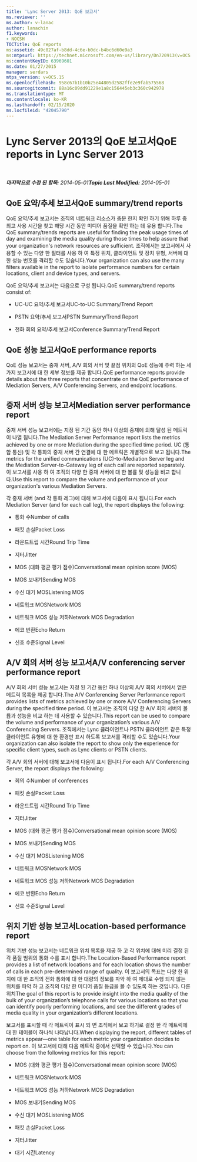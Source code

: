 ```yaml
---
title: 'Lync Server 2013: QoE 보고서'
ms.reviewer: ''
ms.author: v-lanac
author: lanachin
f1.keywords:
- NOCSH
TOCTitle: QoE reports
ms:assetid: 49c827af-b8dd-4c6e-b0dc-b4bc6d60e9a3
ms:mtpsurl: https://technet.microsoft.com/en-us/library/Dn720913(v=OCS.15)
ms:contentKeyID: 63969601
ms.date: 01/27/2015
manager: serdars
mtps_version: v=OCS.15
ms.openlocfilehash: 958c67b1b10b25e44805d2582ffe2e9fab575568
ms.sourcegitcommit: 88a16c09dd91229e1a8c156445eb3c360c942978
ms.translationtype: MT
ms.contentlocale: ko-KR
ms.lasthandoff: 02/15/2020
ms.locfileid: "42045790"
---
```

<div data-xmlns="http://www.w3.org/1999/xhtml">

<div class="topic" data-xmlns="http://www.w3.org/1999/xhtml" data-msxsl="urn:schemas-microsoft-com:xslt" data-cs="http://msdn.microsoft.com/">

<div data-asp="http://msdn2.microsoft.com/asp">

# <a name="qoe-reports-in-lync-server-2013"></a><span data-ttu-id="c0c56-102">Lync Server 2013의 QoE 보고서</span><span class="sxs-lookup"><span data-stu-id="c0c56-102">QoE reports in Lync Server 2013</span></span>

</div>

<div id="mainSection">

<div id="mainBody">

<span> </span>

<span data-ttu-id="c0c56-103">_**마지막으로 수정 된 항목:** 2014-05-01_</span><span class="sxs-lookup"><span data-stu-id="c0c56-103">_**Topic Last Modified:** 2014-05-01_</span></span>

<div>

## <a name="qoe-summarytrend-reports"></a><span data-ttu-id="c0c56-104">QoE 요약/추세 보고서</span><span class="sxs-lookup"><span data-stu-id="c0c56-104">QoE summary/trend reports</span></span>

<span data-ttu-id="c0c56-105">QoE 요약/추세 보고서는 조직의 네트워크 리소스가 충분 한지 확인 하기 위해 하루 중 최고 사용 시간을 찾고 해당 시간 동안 미디어 품질을 확인 하는 데 유용 합니다.</span><span class="sxs-lookup"><span data-stu-id="c0c56-105">The QoE summary/trends reports are useful for finding the peak usage times of day and examining the media quality during those times to help assure that your organization's network resources are sufficient.</span></span> <span data-ttu-id="c0c56-106">조직에서는 보고서에서 사용할 수 있는 다양 한 필터를 사용 하 여 특정 위치, 클라이언트 및 장치 유형, 서버에 대 한 성능 번호를 격리할 수도 있습니다.</span><span class="sxs-lookup"><span data-stu-id="c0c56-106">Your organization can also use the many filters available in the report to isolate performance numbers for certain locations, client and device types, and servers.</span></span>

<span data-ttu-id="c0c56-107">QoE 요약/추세 보고서는 다음으로 구성 됩니다.</span><span class="sxs-lookup"><span data-stu-id="c0c56-107">QoE summary/trend reports consist of:</span></span>

  - <span data-ttu-id="c0c56-108">UC-UC 요약/추세 보고서</span><span class="sxs-lookup"><span data-stu-id="c0c56-108">UC-to-UC Summary/Trend Report</span></span>

  - <span data-ttu-id="c0c56-109">PSTN 요약/추세 보고서</span><span class="sxs-lookup"><span data-stu-id="c0c56-109">PSTN Summary/Trend Report</span></span>

  - <span data-ttu-id="c0c56-110">전화 회의 요약/추세 보고서</span><span class="sxs-lookup"><span data-stu-id="c0c56-110">Conference Summary/Trend Report</span></span>

</div>

<div>

## <a name="qoe-performance-reports"></a><span data-ttu-id="c0c56-111">QoE 성능 보고서</span><span class="sxs-lookup"><span data-stu-id="c0c56-111">QoE performance reports</span></span>

<span data-ttu-id="c0c56-112">QoE 성능 보고서는 중재 서버, A/V 회의 서버 및 끝점 위치의 QoE 성능에 주력 하는 세 가지 보고서에 대 한 세부 정보를 제공 합니다.</span><span class="sxs-lookup"><span data-stu-id="c0c56-112">QoE performance reports provide details about the three reports that concentrate on the QoE performance of Mediation Servers, A/V Conferencing Servers, and endpoint locations.</span></span>

</div>

<div>

## <a name="mediation-server-performance-report"></a><span data-ttu-id="c0c56-113">중재 서버 성능 보고서</span><span class="sxs-lookup"><span data-stu-id="c0c56-113">Mediation server performance report</span></span>

<span data-ttu-id="c0c56-114">중재 서버 성능 보고서에는 지정 된 기간 동안 하나 이상의 중재에 의해 달성 된 메트릭이 나열 됩니다.</span><span class="sxs-lookup"><span data-stu-id="c0c56-114">The Mediation Server Performance report lists the metrics achieved by one or more Mediation during the specified time period.</span></span> <span data-ttu-id="c0c56-115">UC (통합 통신) 및 각 통화의 중재 서버 간 연결에 대 한 메트릭은 개별적으로 보고 됩니다.</span><span class="sxs-lookup"><span data-stu-id="c0c56-115">The metrics for the unified communications (UC)-to-Mediation Server leg and the Mediation Server-to-Gateway leg of each call are reported separately.</span></span> <span data-ttu-id="c0c56-116">이 보고서를 사용 하 여 조직의 다양 한 중재 서버에 대 한 볼륨 및 성능을 비교 합니다.</span><span class="sxs-lookup"><span data-stu-id="c0c56-116">Use this report to compare the volume and performance of your organization's various Mediation Servers.</span></span>

<span data-ttu-id="c0c56-117">각 중재 서버 (and 각 통화 레그)에 대해 보고서에 다음이 표시 됩니다.</span><span class="sxs-lookup"><span data-stu-id="c0c56-117">For each Mediation Server (and for each call leg), the report displays the following:</span></span>

  - <span data-ttu-id="c0c56-118">통화 수</span><span class="sxs-lookup"><span data-stu-id="c0c56-118">Number of calls</span></span>

  - <span data-ttu-id="c0c56-119">패킷 손실</span><span class="sxs-lookup"><span data-stu-id="c0c56-119">Packet Loss</span></span>

  - <span data-ttu-id="c0c56-120">라운드트립 시간</span><span class="sxs-lookup"><span data-stu-id="c0c56-120">Round Trip Time</span></span>

  - <span data-ttu-id="c0c56-121">지터</span><span class="sxs-lookup"><span data-stu-id="c0c56-121">Jitter</span></span>

  - <span data-ttu-id="c0c56-122">MOS (대화 평균 평가 점수)</span><span class="sxs-lookup"><span data-stu-id="c0c56-122">Conversational mean opinion score (MOS)</span></span>

  - <span data-ttu-id="c0c56-123">MOS 보내기</span><span class="sxs-lookup"><span data-stu-id="c0c56-123">Sending MOS</span></span>

  - <span data-ttu-id="c0c56-124">수신 대기 MOS</span><span class="sxs-lookup"><span data-stu-id="c0c56-124">Listening MOS</span></span>

  - <span data-ttu-id="c0c56-125">네트워크 MOS</span><span class="sxs-lookup"><span data-stu-id="c0c56-125">Network MOS</span></span>

  - <span data-ttu-id="c0c56-126">네트워크 MOS 성능 저하</span><span class="sxs-lookup"><span data-stu-id="c0c56-126">Network MOS Degradation</span></span>

  - <span data-ttu-id="c0c56-127">에코 반환</span><span class="sxs-lookup"><span data-stu-id="c0c56-127">Echo Return</span></span>

  - <span data-ttu-id="c0c56-128">신호 수준</span><span class="sxs-lookup"><span data-stu-id="c0c56-128">Signal Level</span></span>

</div>

<div>

## <a name="av-conferencing-server-performance-report"></a><span data-ttu-id="c0c56-129">A/V 회의 서버 성능 보고서</span><span class="sxs-lookup"><span data-stu-id="c0c56-129">A/V conferencing server performance report</span></span>

<span data-ttu-id="c0c56-130">A/V 회의 서버 성능 보고서는 지정 된 기간 동안 하나 이상의 A/V 회의 서버에서 얻은 메트릭 목록을 제공 합니다.</span><span class="sxs-lookup"><span data-stu-id="c0c56-130">The A/V Conferencing Server Performance report provides lists of metrics achieved by one or more A/V Conferencing Servers during the specified time period.</span></span> <span data-ttu-id="c0c56-131">이 보고서는 조직의 다양 한 A/V 회의 서버의 볼륨과 성능을 비교 하는 데 사용할 수 있습니다.</span><span class="sxs-lookup"><span data-stu-id="c0c56-131">This report can be used to compare the volume and performance of your organization’s various A/V Conferencing Servers.</span></span> <span data-ttu-id="c0c56-132">조직에서는 Lync 클라이언트나 PSTN 클라이언트 같은 특정 클라이언트 유형에 대 한 환경만 표시 하도록 보고서를 격리할 수도 있습니다.</span><span class="sxs-lookup"><span data-stu-id="c0c56-132">Your organization can also isolate the report to show only the experience for specific client types, such as Lync clients or PSTN clients.</span></span>

<span data-ttu-id="c0c56-133">각 A/V 회의 서버에 대해 보고서에 다음이 표시 됩니다.</span><span class="sxs-lookup"><span data-stu-id="c0c56-133">For each A/V Conferencing Server, the report displays the following:</span></span>

  - <span data-ttu-id="c0c56-134">회의 수</span><span class="sxs-lookup"><span data-stu-id="c0c56-134">Number of conferences</span></span>

  - <span data-ttu-id="c0c56-135">패킷 손실</span><span class="sxs-lookup"><span data-stu-id="c0c56-135">Packet Loss</span></span>

  - <span data-ttu-id="c0c56-136">라운드트립 시간</span><span class="sxs-lookup"><span data-stu-id="c0c56-136">Round Trip Time</span></span>

  - <span data-ttu-id="c0c56-137">지터</span><span class="sxs-lookup"><span data-stu-id="c0c56-137">Jitter</span></span>

  - <span data-ttu-id="c0c56-138">MOS (대화 평균 평가 점수)</span><span class="sxs-lookup"><span data-stu-id="c0c56-138">Conversational mean opinion score (MOS)</span></span>

  - <span data-ttu-id="c0c56-139">MOS 보내기</span><span class="sxs-lookup"><span data-stu-id="c0c56-139">Sending MOS</span></span>

  - <span data-ttu-id="c0c56-140">수신 대기 MOS</span><span class="sxs-lookup"><span data-stu-id="c0c56-140">Listening MOS</span></span>

  - <span data-ttu-id="c0c56-141">네트워크 MOS</span><span class="sxs-lookup"><span data-stu-id="c0c56-141">Network MOS</span></span>

  - <span data-ttu-id="c0c56-142">네트워크 MOS 성능 저하</span><span class="sxs-lookup"><span data-stu-id="c0c56-142">Network MOS Degradation</span></span>

  - <span data-ttu-id="c0c56-143">에코 반환</span><span class="sxs-lookup"><span data-stu-id="c0c56-143">Echo Return</span></span>

  - <span data-ttu-id="c0c56-144">신호 수준</span><span class="sxs-lookup"><span data-stu-id="c0c56-144">Signal Level</span></span>

</div>

<div>

## <a name="location-based-performance-report"></a><span data-ttu-id="c0c56-145">위치 기반 성능 보고서</span><span class="sxs-lookup"><span data-stu-id="c0c56-145">Location-based performance report</span></span>

<span data-ttu-id="c0c56-146">위치 기반 성능 보고서는 네트워크 위치 목록을 제공 하 고 각 위치에 대해 미리 결정 된 각 품질 범위의 통화 수를 표시 합니다.</span><span class="sxs-lookup"><span data-stu-id="c0c56-146">The Location-Based Performance report provides a list of network locations and for each location shows the number of calls in each pre-determined range of quality.</span></span> <span data-ttu-id="c0c56-147">이 보고서의 목표는 다양 한 위치에 대 한 조직의 전화 통화에 대 한 대량의 정보를 파악 하 여 제대로 수행 되지 않는 위치를 파악 하 고 조직의 다양 한 미디어 품질 등급을 볼 수 있도록 하는 것입니다. 다른 위치</span><span class="sxs-lookup"><span data-stu-id="c0c56-147">The goal of this report is to provide insight into the media quality of the bulk of your organization’s telephone calls for various locations so that you can identify poorly performing locations, and see the different grades of media quality in your organization’s different locations.</span></span>

<span data-ttu-id="c0c56-148">보고서를 표시할 때 각 메트릭이 표시 되 면 조직에서 보고 하기로 결정 한 각 메트릭에 대 한 테이블이 하나씩 나타납니다.</span><span class="sxs-lookup"><span data-stu-id="c0c56-148">When displaying the report, different tables of metrics appear—one table for each metric your organization decides to report on.</span></span> <span data-ttu-id="c0c56-149">이 보고서에 대해 다음 메트릭 중에서 선택할 수 있습니다.</span><span class="sxs-lookup"><span data-stu-id="c0c56-149">You can choose from the following metrics for this report:</span></span>

  - <span data-ttu-id="c0c56-150">MOS (대화 평균 평가 점수)</span><span class="sxs-lookup"><span data-stu-id="c0c56-150">Conversational mean opinion score (MOS)</span></span>

  - <span data-ttu-id="c0c56-151">네트워크 MOS</span><span class="sxs-lookup"><span data-stu-id="c0c56-151">Network MOS</span></span>

  - <span data-ttu-id="c0c56-152">네트워크 MOS 성능 저하</span><span class="sxs-lookup"><span data-stu-id="c0c56-152">Network MOS Degradation</span></span>

  - <span data-ttu-id="c0c56-153">MOS 보내기</span><span class="sxs-lookup"><span data-stu-id="c0c56-153">Sending MOS</span></span>

  - <span data-ttu-id="c0c56-154">수신 대기 MOS</span><span class="sxs-lookup"><span data-stu-id="c0c56-154">Listening MOS</span></span>

  - <span data-ttu-id="c0c56-155">패킷 손실</span><span class="sxs-lookup"><span data-stu-id="c0c56-155">Packet Loss</span></span>

  - <span data-ttu-id="c0c56-156">지터</span><span class="sxs-lookup"><span data-stu-id="c0c56-156">Jitter</span></span>

  - <span data-ttu-id="c0c56-157">대기 시간</span><span class="sxs-lookup"><span data-stu-id="c0c56-157">Latency</span></span>

</div>

</div>

<span> </span>

</div>

</div>

</div>

